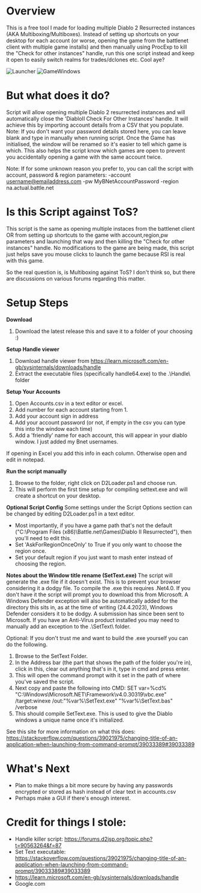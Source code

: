 # Overview  #
This is a free tool I made for loading multiple Diablo 2 Resurrected instances (AKA Multiboxing/Multiboxes). 
Instead of setting up shortcuts on your desktop for each account (or worse, opening the game from the battlenet client with multiple game installs) and then manually using ProcExp to kill the "Check for other instances" handle, run this one script instead and keep it open to easily switch realms for trades/dclones etc.
Cool aye?

![Launcher](https://user-images.githubusercontent.com/63577525/233829526-2b28f2b9-761b-4d95-af0f-6561bda8ddf3.png)
![GameWindows](https://user-images.githubusercontent.com/63577525/233829532-f81afad2-4806-4d6a-bb9e-817c25758346.png)

# But what does it do? #
Script will allow opening multiple Diablo 2 resurrected instances and will automatically close the 'DiabloII Check For Other Instances' handle.
It will achieve this by importing account details from a CSV that you populate.
	Note: If you don't want your password details stored here, you can leave blank and type in manually when running script.
Once the Game has initialised, the window will be renamed so it's easier to tell which game is which.
This also helps the script know which games are open to prevent you accidentally opening a game with the same account twice.

Note: If for some unknown reason you prefer to, you can call the script with account, password & region parameters: -account username@emailaddress.com -pw MyBNetAccountPassword -region na.actual.battle.net

# Is this Script against ToS? #
This script is the same as opening multiple instaces from the battlenet client OR from setting up shortcuts to the game with account,region,pw parameters and launching that way and then killing the "Check for other instances" handle.
No modifications to the game are being made, this script just helps save you mouse clicks to launch the game because RSI is real with this game.

So the real question is, is Multiboxing against ToS?
I don't think so, but there are discussions on various forums regarding this matter.

# Setup Steps #
**Download**
1. Download the latest release this and save it to a folder of your choosing :)

**Setup Handle viewer**
1. Download handle viewer from https://learn.microsoft.com/en-gb/sysinternals/downloads/handle
2. Extract the executable files (specifically handle64.exe) to the .\Handle\ folder

**Setup Your Accounts**
1. Open Accounts.csv in a text editor or excel.
2. Add number for each account starting from 1.
3. Add your account sign in address
4. Add your account password (or not, if empty in the csv you can type this into the window each time)
5. Add a 'friendly' name for each account, this will appear in your diablo window. I just added my Bnet usernames.

If opening in Excel you add this info in each column. Otherwise open and edit in notepad.

**Run the script manually**
1. Browse to the folder, right click on D2Loader.ps1 and choose run.
2. This will perform the first time setup for compiling settext.exe and will create a shortcut on your desktop.

**Optional Script Config**
Some settings under the Script Options section can be changed by editing D2Loader.ps1 in a text editor.
- Most importantly, if you have a game path that's not the default ("C:\Program Files (x86)\Battle.net\Games\Diablo II Resurrected"), then you'll need to edit this.
- Set 'AskForRegionOnceOnly' to True if you only want to choose the region once.
- Set your default region if you just want to mash enter instead of choosing the region.

**Notes about the Window title rename (SetText.exe)**
The script will generate the .exe file if it doesn't exist. This is to prevent your browser considering it a dodgy file.
To compile the .exe this requires .Net4.0. If you don't have it the script will prompt you to download this from Microsoft.
A Windows Defender exception will also be automatically added for the directory this sits in, as at the time of writing (24.4.2023), Windows Defender considers it to be dodgy. A submission has since been sent to Microsoft.
If you have an Anti-Virus product installed you may need to manually add an exception to the .\SetText\ folder.

Optional: If you don't trust me and want to build the .exe yourself you can do the following.
1. Browse to the SetText Folder.
2. In the Address bar (the part that shows the path of the folder you're in), click in this, clear out anything that's in it, type in cmd and press enter.
3. This will open the command prompt with it set in the path of where you've saved the script.
4. Next copy and paste the following into CMD:
	SET var=%cd%
	"C:\Windows\Microsoft.NET\Framework\v4.0.30319\vbc.exe" /target:winexe /out:"%var%\SetText.exe" "%var%\SetText.bas" /verbose
5. This should compile SetText.exe. This is used to give the Diablo windows a unique name once it's initialized.

See this site for more information on what this does: https://stackoverflow.com/questions/39021975/changing-title-of-an-application-when-launching-from-command-prompt/39033389#39033389

# What's Next #
* Plan to make things a bit more secure by having any passwords encrypted or stored as hash instead of clear text in accounts.csv
* Perhaps make a GUI if there's enough interest.

# Credit for things I stole: #
- Handle killer script: https://forums.d2jsp.org/topic.php?t=90563264&f=87
- Set Text executable: https://stackoverflow.com/questions/39021975/changing-title-of-an-application-when-launching-from-command-prompt/39033389#39033389
- https://learn.microsoft.com/en-gb/sysinternals/downloads/handle
- Google.com
